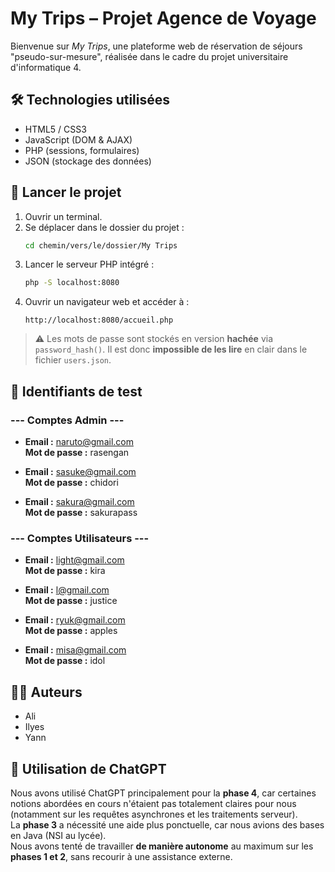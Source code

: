 # My Trips – Projet Agence de Voyage

Bienvenue sur *My Trips*, une plateforme web de réservation de séjours "pseudo-sur-mesure", réalisée dans le cadre du projet universitaire d'informatique 4.

## 🛠️ Technologies utilisées
- HTML5 / CSS3
- JavaScript (DOM & AJAX)
- PHP (sessions, formulaires)
- JSON (stockage des données)

## 🚀 Lancer le projet
1. Ouvrir un terminal.
2. Se déplacer dans le dossier du projet :
   ```bash
   cd chemin/vers/le/dossier/My Trips
   ```
3. Lancer le serveur PHP intégré :
   ```bash
   php -S localhost:8080
   ```
4. Ouvrir un navigateur web et accéder à :
   ```
   http://localhost:8080/accueil.php
   ```

> ⚠️ Les mots de passe sont stockés en version **hachée** via `password_hash()`. Il est donc **impossible de les lire** en clair dans le fichier `users.json`.

## 🧾 Identifiants de test

### --- Comptes Admin ---
- **Email :** naruto@gmail.com  
  **Mot de passe :** rasengan

- **Email :** sasuke@gmail.com  
  **Mot de passe :** chidori

- **Email :** sakura@gmail.com  
  **Mot de passe :** sakurapass

### --- Comptes Utilisateurs ---
- **Email :** light@gmail.com  
  **Mot de passe :** kira

- **Email :** l@gmail.com  
  **Mot de passe :** justice

- **Email :** ryuk@gmail.com  
  **Mot de passe :** apples

- **Email :** misa@gmail.com  
  **Mot de passe :** idol

## 👨‍💻 Auteurs
- Ali
- Ilyes
- Yann

## 🤖 Utilisation de ChatGPT
Nous avons utilisé ChatGPT principalement pour la **phase 4**, car certaines notions abordées en cours n'étaient pas totalement claires pour nous (notamment sur les requêtes asynchrones et les traitements serveur).  
La **phase 3** a nécessité une aide plus ponctuelle, car nous avions des bases en Java (NSI au lycée).  
Nous avons tenté de travailler **de manière autonome** au maximum sur les **phases 1 et 2**, sans recourir à une assistance externe.

